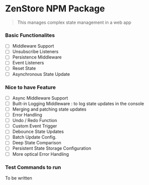 # ZenStore NPM Package 
> This manages complex state management in a web app

### Basic Functionalites
- [ ]  Middleware Support 
- [ ] Unsubscribe Listeners 
- [ ] Persistence Middleware 
- [ ] Event Listeners 
- [ ] Reset State
- [ ] Asynchronous State Update

### Nice to have Feature 
- [ ] Async Middleware Support
- [ ] Built-in Logging Middleware : to log state updates in the console
- [ ] Merging and patching state updates 
- [ ] Error Handling
- [ ] Undo / Redo Function 
- [ ] Custom Event Trigger
- [ ] Debounce State Updates
- [ ] Batch Update Config. 
- [ ] Deep State Comparison
- [ ] Persistent State Storage Configuration 
- [ ] More optical Error Handling

### Test Commands to run

To be written